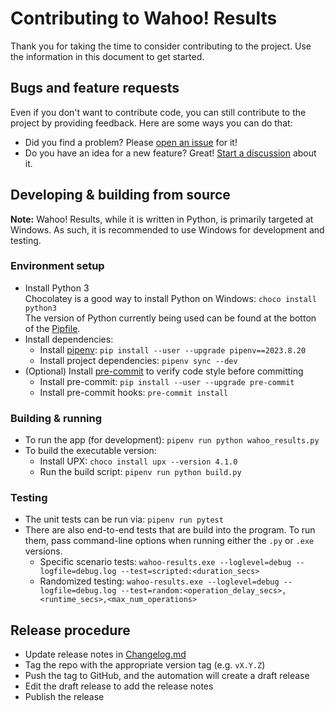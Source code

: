 # Contributing to Wahoo! Results

Thank you for taking the time to consider contributing to the project. Use the
information in this document to get started.

## Bugs and feature requests

Even if you don't want to contribute code, you can still contribute to the
project by providing feedback. Here are some ways you can do that:

- Did you find a problem? Please [open an
  issue](https://github.com/JohnStrunk/wahoo-results/issues/new?labels=bug) for
  it!
- Do you have an idea for a new feature? Great! [Start a
  discussion](https://github.com/JohnStrunk/wahoo-results/discussions/new?category=ideas-feature-requests)
  about it.

## Developing & building from source

**Note:** Wahoo! Results, while it is written in Python, is primarily targeted
at Windows. As such, it is recommended to use Windows for development and
testing.

### Environment setup

- Install Python 3  
  Chocolatey is a good way to install Python on Windows: `choco install python3`  
  The version of Python currently being used can be found at the botton of the
  [Pipfile](Pipfile).
- Install dependencies:
  - Install [pipenv](https://pipenv.pypa.io): `pip install --user --upgrade
    pipenv==2023.8.20`
  - Install project dependencies: `pipenv sync --dev`
- (Optional) Install [pre-commit](https://pre-commit.com) to verify code style
  before committing
  - Install pre-commit: `pip install --user --upgrade pre-commit`
  - Install pre-commit hooks: `pre-commit install`

### Building & running

- To run the app (for development): `pipenv run python wahoo_results.py`
- To build the executable version:
  - Install UPX: `choco install upx --version 4.1.0`
  - Run the build script: `pipenv run python build.py`

### Testing

- The unit tests can be run via: `pipenv run pytest`
- There are also end-to-end tests that are build into the program. To run them,
  pass command-line options when running either the `.py` or `.exe` versions.
  - Specific scenario tests: `wahoo-results.exe --loglevel=debug
    --logfile=debug.log --test=scripted:<duration_secs>`
  - Randomized testing: `wahoo-results.exe --loglevel=debug --logfile=debug.log
    --test=random:<operation_delay_secs>,<runtime_secs>,<max_num_operations>`

## Release procedure

- Update release notes in [Changelog.md](Changelog.md)
- Tag the repo with the appropriate version tag (e.g. `vX.Y.Z`)
- Push the tag to GitHub, and the automation will create a draft release
- Edit the draft release to add the release notes
- Publish the release
